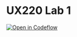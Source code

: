 # UX220 Lab 1

[![Open in Codeflow](https://developer.stackblitz.com/img/open_in_codeflow.svg)](https:///pr.new/leap0489/UX220-Lab-1)
